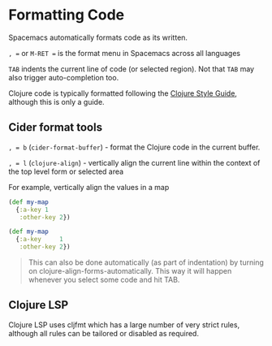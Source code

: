 # Formatting Code

Spacemacs automatically formats code as its written.

`, =` or `M-RET =` is the format menu in Spacemacs across all languages

`TAB` indents the current line of code (or selected region).  Not that `TAB` may also trigger auto-completion too.

Clojure code is typically formatted following the [Clojure Style Guide](https://github.com/bbatsov/clojure-style-guide), although this is only a guide.



## Cider format tools

`, = b` (`cider-format-buffer`) - format the Clojure code in the current buffer.

`, = l` (`clojure-align`) - vertically align the current line within the context of the top level form or selected area

For example, vertically align the values in a map

```clojure
(def my-map
  {:a-key 1
   :other-key 2})

(def my-map
  {:a-key     1
   :other-key 2})
```

> This can also be done automatically (as part of indentation) by turning on clojure-align-forms-automatically. This way it will happen whenever you select some code and hit TAB.


## Clojure LSP

Clojure LSP uses cljfmt which has a large number of very strict rules, although all rules can be tailored or disabled as required.
